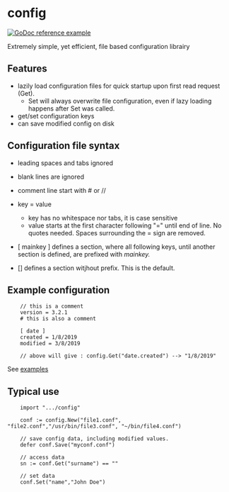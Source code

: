 # config

[![GoDoc reference example](https://img.shields.io/badge/godoc-reference-blue.svg)](https://pkg.go.dev/github.com/xavier268/config)

Extremely simple, yet efficient, file based configuration librairy


## Features

* lazily load configuration files for quick startup upon first read request (Get).
  * Set will always overwrite file configuration, even if lazy loading happens after Set was called.
* get/set configuration keys
* can save modified config on disk 

## Configuration file syntax

* leading spaces and tabs ignored
* blank lines are ignored
* comment line start with # or //

* key = value
  * key has no whitespace nor tabs, it is case sensitive
  * value starts at the first character following "=" until end of line. No quotes needed. Spaces surrounding the = sign are removed.

* [ mainkey ] defines a section, where all following keys, until another section is defined, are prefixed with *mainkey.*
* [] defines a section witjhout prefix. This is the default.

## Example configuration
        // this is a comment
        version = 3.2.1
        # this is also a comment

        [ date ]
        created = 1/8/2019
        modified = 3/8/2019

        // above will give : config.Get("date.created") --> "1/8/2019"

See [examples](./examples/)

## Typical use

        import ".../config"

        conf := config.New("file1.conf", "file2.conf","/usr/bin/file3.conf", "~/bin/file4.conf")

        // save config data, including modified values.
        defer conf.Save("myconf.conf")

        // access data 
        sn := conf.Get("surname") == "" 

        // set data
        conf.Set("name","John Doe")


        
